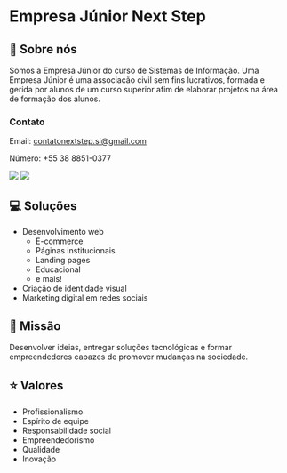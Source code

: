 # Empresa Júnior Next Step 

## 💭 Sobre nós 
Somos a Empresa Júnior do curso de Sistemas de Informação. Uma Empresa Júnior é uma associação civil sem fins lucrativos, formada e gerida por alunos de um curso superior afim de elaborar projetos na área de formação dos alunos.

### Contato
Email: contatonextstep.si@gmail.com

Número: +55 38 8851-0377

[<img src="https://img.shields.io/badge/linkedin-%230077B5.svg?&style=for-the-badge&logo=linkedin&logoColor=white" />](https://www.linkedin.com/company/nextstepsi/)
[<img src = "https://img.shields.io/badge/instagram-%23E4405F.svg?&style=for-the-badge&logo=instagram&logoColor=white">](https://www.instagram.com/nextstep.ej/)


## 💻 Soluções
- Desenvolvimento web
  - E-commerce
  - Páginas institucionais
  - Landing pages
  - Educacional
  - e mais!
- Criação de identidade visual
- Marketing digital em redes sociais
## 🎯 Missão
Desenvolver ideias, entregar soluções tecnológicas e formar empreendedores capazes de promover mudanças na sociedade.
## ⭐ Valores
- Profissionalismo
- Espírito de equipe
- Responsabilidade social
- Empreendedorismo
- Qualidade
- Inovação

<!--
**NextStepSI-UFVJM/NextStepSI-UFVJM** is a ✨ _special_ ✨ repository because its `README.md` (this file) appears on your GitHub profile.

Here are some ideas to get you started:

- 🔭 I’m currently working on ...
- 🌱 I’m currently learning ...
- 👯 I’m looking to collaborate on ...
- 🤔 I’m looking for help with ...
- 💬 Ask me about ...
- 📫 How to reach me: ...
- 😄 Pronouns: ...
- ⚡ Fun fact: ...
-->
